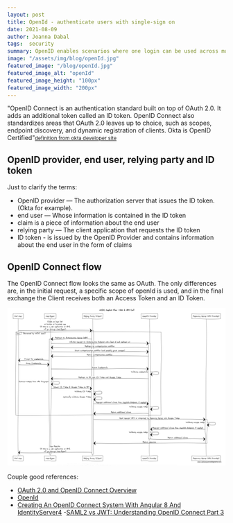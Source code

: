 ```yaml
---
layout: post
title: OpenId - authenticate users with single-sign on
date: 2021-08-09
author: Joanna Dabal
tags:  security
summary: OpenID enables scenarios where one login can be used across multiple applications, also known as single sign-on (SSO)
image: "/assets/img/blog/openId.jpg"
featured_image: "/blog/openId.jpg"
featured_image_alt: "openId"
featured_image_height: "100px"
featured_image_width: "200px"
---
```


"OpenID Connect is an authentication standard built on top of OAuth 2.0. It adds an additional token called an ID token. OpenID Connect also standardizes areas that OAuth 2.0 leaves up to choice, such as scopes, endpoint discovery, and dynamic registration of clients. Okta is OpenID Certified"<small>[definition from okta developer site](https://developer.okta.com/docs/concepts/oauth-openid/#oauth-2-0)</small>

## OpenID provider, end user, relying party and ID token

Just to clarify the terms:

- OpenID provider — The authorization server that issues the ID token. (Okta  for example).
- end user — Whose information is contained in the ID token
- claim is a piece of information about the end user
- relying party — The client application that requests the ID token
- ID token - is issued by the OpenID Provider and contains information about the end user in the form of claims

## OpenID Connect flow 

The OpenID Connect flow looks the same as OAuth. The only differences are, in the initial request, a specific scope of openId is used, and in the final exchange the Client receives both an Access Token and an ID Token.

![](../assets/img/blog/openidgraph.jpg)


Couple good references:

- [OAuth 2.0 and OpenID Connect Overview](https://developer.okta.com/docs/concepts/oauth-openid/#oauth-2-0)
- [OpenId](https://openid.net/connect)
- [Creating An OpenID Connect System With Angular 8 And IdentityServer4](https://christianlydemann.com/creating-an-openid-connect-system-with-angular-8-and-identityserver4-oidc-part-1/)
-[SAML2 vs JWT: Understanding OpenID Connect Part 3](https://medium.com/@robert.broeckelmann/saml2-vs-jwt-understanding-openid-connect-part-3-b81c5aa9bc20)
